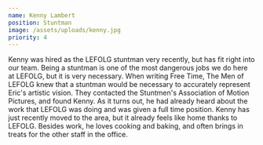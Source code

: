 ```yaml
---
name: Kenny Lambert
position: Stuntman
image: /assets/uploads/kenny.jpg
priority: 4
---
```

Kenny was hired as the LEFOLG stuntman very recently, but has fit right into our team. Being a stuntman is one of the most dangerous jobs we do here at LEFOLG, but it is very necessary. When writing Free Time, The Men of LEFOLG knew that a stuntman would be necessary to accurately represent Eric's artistic vision. They contacted the Stuntmen's Association of Motion Pictures, and found Kenny. As it turns out, he had already heard about the work that LEFOLG was doing and was given a full time position. Kenny has just recently moved to the area, but it already feels like home thanks to LEFOLG. Besides work, he loves cooking and baking, and often brings in treats for the other staff in the office.